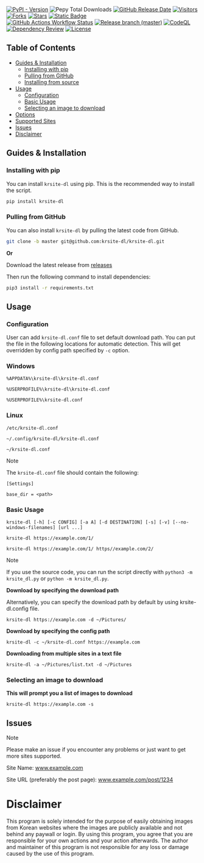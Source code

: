 [![PyPI - Version](https://img.shields.io/pypi/v/krsite-dl?label=PyPI)](https://pypi.org/project/krsite-dl/)
![Pepy Total Downloads](https://img.shields.io/pepy/dt/krsite-dl?label=Downloads)
[![GitHub Release Date](https://img.shields.io/github/release-date/krsite-dl/krsite-dl?label=Release%20Date)]()
[![Visitors](https://visitor-badge.laobi.icu/badge?page_id=krsite-dl.krsite-dl)](https://github.com/krsite-dl/krsite-dl)
[![Forks](https://img.shields.io/github/forks/krsite-dl/krsite-dl)]()
[![Stars](https://img.shields.io/github/stars/krsite-dl/krsite-dl)]()
[![Static Badge](https://img.shields.io/badge/-Supported_Sites-brightgreen?link=https%3A%2F%2Fgithub.com%2Fkrsite-dl%2Fkrsite-dl%2Fblob%2Fmaster%2Fsupported.md)
](supported.md)
<br>
[![GitHub Actions Workflow Status](https://img.shields.io/github/actions/workflow/status/krsite-dl/krsite-dl/release.yml?label=CI)]()
[![Release branch (master)](https://github.com/krsite-dl/krsite-dl/actions/workflows/release.yml/badge.svg)](https://github.com/krsite-dl/krsite-dl/actions/workflows/release.yml)
[![CodeQL](https://github.com/krsite-dl/krsite-dl/actions/workflows/github-code-scanning/codeql/badge.svg?branch=master)](https://github.com/krsite-dl/krsite-dl) [![Dependency Review](https://github.com/krsite-dl/krsite-dl/actions/workflows/dependency-review.yml/badge.svg)](https://github.com/krsite-dl/krsite-dl)
[![License](https://img.shields.io/github/license/krsite-dl/krsite-dl?label=License)](https://github.com/krsite-dl/krsite-dl)

## Table of Contents

- [Guides & Installation](#Guides--Installation)
  - [Installing with pip](#installing-with-pip)
  - [Pulling from GitHub](#pulling-from-github)
  - [Installing from source](#installing-from-source)
- [Usage](#usage)
  - [Configuration](#configuration)
  - [Basic Usage](#basic-usage)
  - [Selecting an image to download](#selecting-an-image-to-download)
- [Options](#options)
- [Supported Sites](./supported.md)
- [Issues](#issues)
- [Disclaimer](#disclaimer)

## Guides & Installation

### Installing with pip

You can install `krsite-dl` using pip. This is the recommended way to install the script.

```bash
pip install krsite-dl
```

### Pulling from GitHub

You can also install `krsite-dl` by pulling the latest code from GitHub.

```bash
git clone -b master git@github.com:krsite-dl/krsite-dl.git
```

<b>Or</b>

Download the latest release from [releases](https://github.com/krsite-dl/krsite-dl/releases/latest)

Then run the following command to install dependencies:

```bash
pip3 install -r requirements.txt
```

## Usage

### Configuration

User can add `krsite-dl.conf` file to set default download path. You can put the file in the following locations for automatic detection. This will get overridden by config path specified by `-c` option.

### Windows

`%APPDATA%\krsite-dl\krsite-dl.conf`

`%USERPROFILE%\krsite-dl\krsite-dl.conf`

`%USERPROFILE%\krsite-dl.conf`

### Linux

`/etc/krsite-dl.conf`

`~/.config/krsite-dl/krsite-dl.conf`

`~/krsite-dl.conf`

> [!NOTE]
>
> The `krsite-dl.conf` file should contain the following:
>
> ```
> [Settings]
>
> base_dir = <path>
> ```

### Basic Usage

`krsite-dl [-h] [-c CONFIG] [-a A] [-d DESTINATION] [-s] [-v] [--no-windows-filenames] [url ...]`

`krsite-dl https://example.com/1/`

`krsite-dl https://example.com/1/ https//example.com/2/`

> [!NOTE]
>
> If you use the source code, you can run the script directly with `python3 -m krsite_dl.py` or `python -m krsite_dl.py`.

**Download by specifying the download path**

Alternatively, you can specify the download path by default by using krsite-dl.config file.

`krsite-dl https://example.com -d ~/Pictures/`

**Download by specifying the config path**

`krsite-dl -c ~/krsite-dl.conf https://example.com`

**Downloading from multiple sites in a text file**

`krsite-dl -a ~/Pictures/list.txt -d ~/Pictures`

### Selecting an image to download

**This will prompt you a list of images to download**

`krsite-dl https://example.com -s`

## Issues

> [!NOTE]
> Please make an issue if you encounter any problems or just want to get more sites supported.
>
> Site Name: www.example.com
>
> Site URL (preferably the post page): www.example.com/post/1234

# Disclaimer

This program is solely intended for the purpose of easily obtaining images from Korean websites where the images are publicly available and not behind any paywall or login. By using this program, you agree that you are responsible for your own actions and your action afterwards. The author and maintainer of this program is not responsible for any loss or damage caused by the use of this program.
